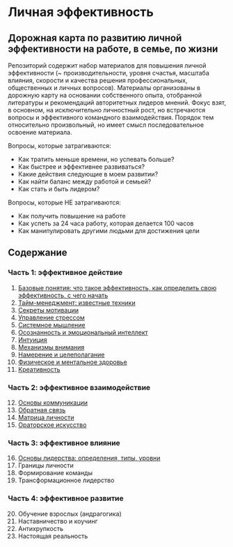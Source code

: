 # Личная эффективность

## Дорожная карта по развитию личной эффективности на работе, в семье, по жизни

Репозиторий содержит набор материалов для повышения личной эффективности (~ производительности, уровня счастья, масштаба влияния, скорости и качества решения профессиональных, общественных и личных вопросов). Материалы организованы в дорожную карту на основании собственного опыта, отобранной литературы и рекомендаций авторитетных лидеров мнений. Фокус взят, в основном, на исключительно личностный рост, но встречаются вопросы и эффективного командного взаимодействия. Порядок тем относительно произвольный, но имеет смысл последовательное освоение материала.

Вопросы, которые затрагиваются:
* Как тратить меньше времени, но успевать больше?
* Как быстрее и эффективнее развиваться?
* Какие действия следующие в моем развитии?
* Как найти баланс между работой и семьей?
* Как стать и быть лидером?

Вопросы, которые НЕ затрагиваются:
* Как получить повышение на работе
* Как успеть за 24 часа работу, которая делается 100 часов
* Как манипулировать другими людьми для достижения цели

## Содержание

### Часть 1: эффективное действие

01. [Базовые понятия: что такое эффективность, как определить свою эффективность, с чего начать](https://github.com/sunnybear/personal-efficiency/tree/main/01.%20Базовые%20вопросы)
02. [Тайм-менеджмент: известные техники](https://github.com/sunnybear/personal-efficiency/tree/main/02.%20Тайм-менеджмент)
03. [Секреты мотивации](https://github.com/sunnybear/personal-efficiency/tree/main/03.%20Секреты%20мотивации)
04. [Управление стрессом](https://github.com/sunnybear/personal-efficiency/tree/main/04.%20Стрессоустойчивость)
05. [Системное мышление](https://github.com/sunnybear/personal-efficiency/tree/main/05.%20Системное%20мышление)
06. [Осознанность и эмоциональный интеллект](https://github.com/sunnybear/personal-efficiency/tree/main/06.%20Осознанность)
07. [Интуиция](https://github.com/sunnybear/personal-efficiency/tree/main/07.%20Интуиция)
08. [Механизмы внимания](https://github.com/sunnybear/personal-efficiency/tree/main/08.%20Механизмы%20внимания)
09. [Намерение и целеполагание](https://github.com/sunnybear/personal-efficiency/tree/main/09.%20Намерение%20и%20целеполагание)
10. [Физическое и ментальное здоровье](https://github.com/sunnybear/personal-efficiency/tree/main/10.%20Физическое%20и%20ментальное%20здоровье)
11. [Креативность](https://github.com/sunnybear/personal-efficiency/tree/main/11.%20Креативность)

### Часть 2: эффективное взаимодействие

12. [Основы коммуникации](https://github.com/sunnybear/personal-efficiency/tree/main/12.%20Основы%20коммуникации)
13. [Обратная связь](https://github.com/sunnybear/personal-efficiency/tree/main/13.%20Обратная%20связь)
14. [Матрица личности](https://github.com/sunnybear/personal-efficiency/tree/main/14.%20Матрица%20личности)
15. [Ораторское искусство](https://github.com/sunnybear/personal-efficiency/tree/main/15.%20Ораторское%20искусство)

### Часть 3: эффективное влияние

16. [Основы лидерства: определения, типы, уровни](https://github.com/sunnybear/personal-efficiency/tree/main/16.%20Основы%20лидерства)
17. Границы личности
18. Формирование команды
19. Трансформационное лидерство

### Часть 4: эффективное развитие

20. Обучение взрослых (андрагогика)
21. Наставничество и коучинг
22. Антихрупкость
23. Настоящая реальность
